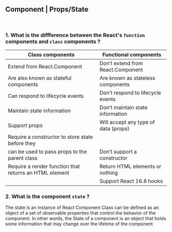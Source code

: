 
## Component | Props/State

<br>

### 1.  What is the diffference between the React's `function` components and `class` components ?      
  | Class components  | Functional components |
| ------------- | ------------- |
| Extend from React.Component | Don’t extend from React.Component |
| Are also known as stateful components | Are known as stateless components |
| Can respond to lifecycle events | Don’t respond to lifecycle events |
| Maintain state information  | Don’t maintain state information  |
| Support props | Will accept any type of data (props)  |
| Require a constructor to store state before they
can be used to pass props to the parent class  | Don’t support a constructor |
| Require a render function that returns an HTML element  | Return HTML elements or nothing |
|           |     Support React 16.8 hooks  |

### 2.  What is the component `state` ?
The state is an instance of React Component Class can be defined as an object of a set of observable properties that control the behavior of the component. In other words, the State of a component is an object that holds some information that may change over the lifetime of the component

<br>
